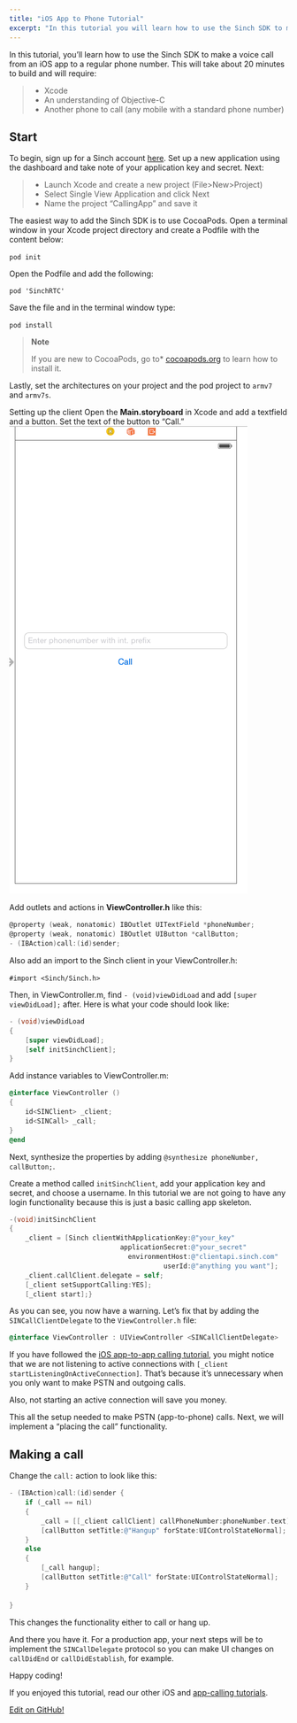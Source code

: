 ```yaml
---
title: "iOS App to Phone Tutorial"
excerpt: "In this tutorial you will learn how to use the Sinch SDK to make a voice call from an iOS app from to a regular phone number."
---
```

In this tutorial, you’ll learn how to use the Sinch SDK to make a voice call from an iOS app to a regular phone number. This will take about 20 minutes to build and will require:

>   - Xcode
>   - An understanding of Objective-C
>   - Another phone to call (any mobile with a standard phone number)

## Start

To begin, sign up for a Sinch account [here](https://portal.sinch.com/#/signup). Set up a new application using the dashboard and take note of your application key and secret.
Next:

>   - Launch Xcode and create a new project (File\>New\>Project)
>   - Select Single View Application and click Next
>   - Name the project “CallingApp” and save it

The easiest way to add the Sinch SDK is to use CocoaPods. Open a terminal window in your Xcode project directory and create a Podfile with the content below:

`pod init`

Open the Podfile and add the following:

    pod 'SinchRTC'

Save the file and in the terminal window type:

`pod install`


> **Note**
>
> If you are new to CocoaPods, go to* [cocoapods.org](http://cocoapods.org/) to learn how to install it.

Lastly, set the architectures on your project and the pod project to `armv7` and `armv7s`.

Setting up the client Open the **Main.storyboard** in Xcode and add a textfield and a button. Set the text of the button to “Call.”
![callscreen.png](images/705b075-callscreen.png)

Add outlets and actions in **ViewController.h** like this:

```objectivec
@property (weak, nonatomic) IBOutlet UITextField *phoneNumber;
@property (weak, nonatomic) IBOutlet UIButton *callButton;
- (IBAction)call:(id)sender;
```

Also add an import to the Sinch client in your ViewController.h:

`#import <Sinch/Sinch.h>`

Then, in ViewController.m, find `- (void)viewDidLoad` and add `[super viewDidLoad];` after. Here is what your code should look like:

```objectivec
- (void)viewDidLoad
{
    [super viewDidLoad];
    [self initSinchClient];
}
```

Add instance variables to ViewController.m:

```objectivec
@interface ViewController ()
{
    id<SINClient> _client;
    id<SINCall> _call;
}
@end
```

Next, synthesize the properties by adding `@synthesize phoneNumber,
callButton;`.

Create a method called `initSinchClient`, add your application key and secret, and choose a username. In this tutorial we are not going to have any login functionality because this is just a basic calling app skeleton.

```objectivec
-(void)initSinchClient
{
    _client = [Sinch clientWithApplicationKey:@"your_key"
                            applicationSecret:@"your_secret"
                              environmentHost:@"clientapi.sinch.com"
                                       userId:@"anything you want"];
    _client.callClient.delegate = self;
    [_client setSupportCalling:YES];
    [_client start];}
```

As you can see, you now have a warning. Let’s fix that by adding the `SINCallClientDelegate` to the `ViewController.h` file:

```objectivec
@interface ViewController : UIViewController <SINCallClientDelegate>
```

If you have followed the [iOS app-to-app calling tutorial](doc:build-an-ios-facebook-app-to-call-your-friends), you might notice that we are not listening to active connections with `[_client startListeningOnActiveConnection]`. That’s because it’s unnecessary when you only want to make PSTN and outgoing calls.

Also, not starting an active connection will save you money.

This all the setup needed to make PSTN (app-to-phone) calls. Next, we will implement a “placing the call” functionality.

## Making a call

Change the `call:` action to look like this:

```objectivec
- (IBAction)call:(id)sender {
    if (_call == nil)
    {
        _call = [[_client callClient] callPhoneNumber:phoneNumber.text];
        [callButton setTitle:@"Hangup" forState:UIControlStateNormal];
    }
    else
    {
        [_call hangup];
        [callButton setTitle:@"Call" forState:UIControlStateNormal];
    }

}
```

This changes the functionality either to call or hang up.

And there you have it. For a production app, your next steps will be to implement the `SINCallDelegate` protocol so you can make UI changes on `callDidEnd` or `callDidEstablish`, for example.

Happy coding\!

If you enjoyed this tutorial, read our other iOS and [app-calling tutorials](doc:tutorials-introduction).

<a class="gitbutton pill" target="_blank" href="https://github.com/sinch/docs/blob/master/docs/tutorials/ios/ios-app-to-phone-tutorial.md"><span class="fab fa-github"></span>Edit on GitHub!</a>
